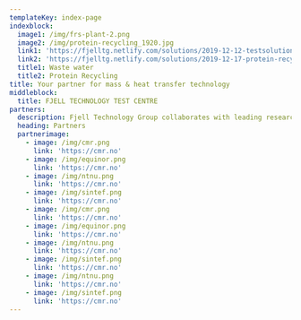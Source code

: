 ```yaml
---
templateKey: index-page
indexblock:
  image1: /img/frs-plant-2.png
  image2: /img/protein-recycling_1920.jpg
  link1: 'https://fjelltg.netlify.com/solutions/2019-12-12-testsolution/'
  link2: 'https://fjelltg.netlify.com/solutions/2019-12-17-protein-recycling/'
  title1: Waste water
  title2: Protein Recycling
title: Your partner for mass & heat transfer technology
middleblock:
  title: FJELL TECHNOLOGY TEST CENTRE
partners:
  description: Fjell Technology Group collaborates with leading research environments
  heading: Partners
  partnerimage:
    - image: /img/cmr.png
      link: 'https://cmr.no'
    - image: /img/equinor.png
      link: 'https://cmr.no'
    - image: /img/ntnu.png
      link: 'https://cmr.no'
    - image: /img/sintef.png
      link: 'https://cmr.no'
    - image: /img/cmr.png
      link: 'https://cmr.no'
    - image: /img/equinor.png
      link: 'https://cmr.no'
    - image: /img/ntnu.png
      link: 'https://cmr.no'
    - image: /img/sintef.png
      link: 'https://cmr.no'
    - image: /img/ntnu.png
      link: 'https://cmr.no'
    - image: /img/sintef.png
      link: 'https://cmr.no'
---
```


